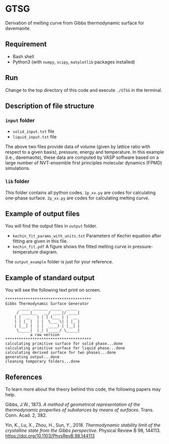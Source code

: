 # GTSG

Derivation of melting curve from Gibbs thermodynamic surface for davemaoite.

## Requirement
- Bash shell
- Python3 (with	`numpy`, `scipy`, `matplotlib` packages installed)

## Run
Change to the top directory of this code and execute `./GTSG` in the terminal.

## Description of file structure

### `input` folder

- `solid_input.txt` file
- `liquid_input.txt` file

The above two files provide data of volume (given by lattice ratio
with respect to a given basis), pressure, energy and temperature.
In this example (i.e., davemaoite), these data are computed
by VASP software based on a large number of NVT-ensemble
first principles molecular dynamics (FPMD) simulations.

### `lib` folder

This folder contains all python codes. `1p_xx.py` are codes for
calculating one-phase surface. `2p_xx.py` are codes for calculating
melting curve.

## Example of output files

You will find the output files in `output` folder.
- `kechin_fit_params_with_units.txt` Parameters of Kechin equation after fitting are given in this file.
- `kechin_fit.pdf` A figure shows the fitted melting curve in pressure-temperature diagram.

The `output_example` folder is just for your reference.


## Example of standard output

You will see the following text print on screen.
```shell
**************************************
Gibbs Thermodynamic Surface Generator
      _____ _______ _____  _____
     / ____|__   __/ ____|/ ____|
    | |  __   | | | (___ | |  __
    | | |_ |  | |  \___ \| | |_ |
    | |__| |  | |  ____) | |__| |
     \_____|  |_| |_____/ \_____|
           a raw version
**************************************
calculating primitive surface for solid phase...done
calculating primitive surface for liquid phase...done
calculating derived surface for two phases...done
generating output...done
cleaning temporary folders...done
```

## References

To learn more about the theory behind this code, the following papers may help.

Gibbs, J.W., 1873. *A method of geometrical representation of the thermodynamic properties of substances by means of surfaces.* Trans. Conn. Acad. 2, 382.

Yin, K., Lu, X., Zhou, H., Sun, Y., 2018. *Thermodynamic stability limit of the crystalline state from the Gibbs perspective.* Physical Review B 98, 144113. https://doi.org/10.1103/PhysRevB.98.144113
